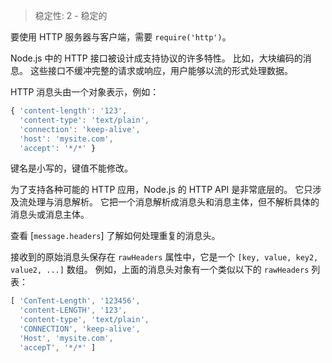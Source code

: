
<!--introduced_in=v0.10.0-->

> 稳定性: 2 - 稳定的

要使用 HTTP 服务器与客户端，需要 `require('http')`。

Node.js 中的 HTTP 接口被设计成支持协议的许多特性。
比如，大块编码的消息。
这些接口不缓冲完整的请求或响应，用户能够以流的形式处理数据。

HTTP 消息头由一个对象表示，例如：

<!-- eslint-skip -->
```js
{ 'content-length': '123',
  'content-type': 'text/plain',
  'connection': 'keep-alive',
  'host': 'mysite.com',
  'accept': '*/*' }
```

键名是小写的，键值不能修改。

为了支持各种可能的 HTTP 应用，Node.js 的 HTTP API 是非常底层的。
它只涉及流处理与消息解析。
它把一个消息解析成消息头和消息主体，但不解析具体的消息头或消息主体。

查看 [`message.headers`] 了解如何处理重复的消息头。

接收到的原始消息头保存在 `rawHeaders` 属性中，它是一个 `[key, value, key2, value2, ...]` 数组。
例如，上面的消息头对象有一个类似以下的 `rawHeaders` 列表：

<!-- eslint-disable semi -->
```js
[ 'ConTent-Length', '123456',
  'content-LENGTH', '123',
  'content-type', 'text/plain',
  'CONNECTION', 'keep-alive',
  'Host', 'mysite.com',
  'accepT', '*/*' ]
```

